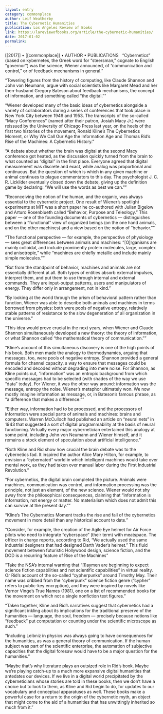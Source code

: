 ```yaml
---
layout: entry
category: commonplace
author: Leif Weatherby
title: The Cybernetic Humanities
publication: Los Angeles Review of Books
link: https://lareviewofbooks.org/article/the-cybernetic-humanities/
date: 2017-01-02
permalink: 
---
```


[[2017]] • [[commonplace]] • AUTHOR • PUBLICATIONS 
 
“Cybernetics” (based on kybernetes, the Greek word for “steersman,” cognate to English “governor”) was the science, Wiener announced, of “communication and control,” or of feedback mechanisms in general.”

“Towering figures from the history of computing, like Claude Shannon and John von Neumann, argue with social scientists like Margaret Mead and her then-husband Gregory Bateson about feedback mechanisms, the concept of information, and something called “the digital.””

“Wiener developed many of the basic ideas of cybernetics alongside a variety of collaborators during a series of conferences that took place in New York City between 1946 and 1953. The transcripts of the so-called “Macy Conferences” (named after their patron, Josiah Macy Jr.) were reissued by the University of Chicago Press last year, on the heels of the first two histories of the movement, Ronald Kline’s The Cybernetics Moment, or Why We Call Our Age the Information Age and Thomas Rid’s Rise of the Machines: A Cybernetic History.”

“A debate about whether the brain was digital at the second Macy conference got heated, as the discussion quickly turned from the brain to what counted as “digital” in the first place. Everyone agreed that digital measurement was discrete and exact, while analog was proportional and continuous. But the question of which is which in any given machine or animal continues to plague commentators to this day. The psychologist J. C. R. Licklider eventually closed down the debate, giving up the definition game by declaring: “We will use the words as best we can.””

“Reconceiving the notion of the human, and the organic, was always essential to the cybernetic project. One result of Wiener’s spotlight experiments at MIT was a short paper he co-authored with Julian Bigelow and Arturo Rosenblueth called “Behavior, Purpose and Teleology.” This paper — one of the founding documents of cybernetics — distinguishes between a “functional” view of organized beings (on the one hand animals, and on the other machines) and a view based on the notion of “behavior.””

“The functional perspective — for example, the perspective of physiology — sees great differences between animals and machines: “[O]rganisms are mainly colloidal, and include prominently protein molecules, large, complex and anisotropic,” while “machines are chiefly metallic and include mainly simple molecules.””

“But from the standpoint of behavior, machines and animals are not essentially different at all. Both types of entities absorb external impulses, interpret them, and put them to use through internal and external commands. They are input-output patterns, users and manipulators of energy. They differ only in arrangement, not in kind.”

“By looking at the world through the prism of behavioral pattern rather than function, Wiener was able to describe both animals and machines in terms borrowed from physics: both were pools of negative entropy, relatively stable patterns of resistance to the slow degeneration of all organization in the universe.”

“This idea would prove crucial in the next years, when Wiener and Claude Shannon simultaneously developed a new theory: the theory of information, or what Shannon called “the mathematical theory of communication.””

“Kline’s account of this simultaneous discovery is one of the high points of his book. Both men made the analogy to thermodynamics, arguing that messages, too, were pools of negative entropy. Shannon provided a general formula for channel capacity, a way to ensure that messages could be encoded and decoded without degrading into mere noise. For Shannon, as Kline points out, “information” was an entropic background from which specific messages had to be selected (with shades of the way we use “data” today). For Wiener, it was the other way around: information was the message, entropy the noise. Wiener’s metaphor ultimately won. We now mostly imagine information as message, or, in Bateson’s famous phrase, as “a difference that makes a difference.””

“Either way, information had to be processed, and the processors of information were special parts of animals and machines: brains and computers. Warren McCulloch had published an article on “neural nets” in 1943 that suggested a sort of digital programmability at the basis of neural functioning. Virtually every major cybernetician entertained this analogy at some point, including John von Neumann and Wiener himself, and it remains a stock element of speculation about artificial intelligence.”

“Both Kline and Rid show how crucial the brain debate was to the cybernetics fad. It inspired the author Alice Mary Hilton, for example, to envision a “cybernated” world in which intelligent machines would take over mental work, as they had taken over manual labor during the First Industrial Revolution.”

“For cybernetics, the digital brain completed the picture. Animals were machines, communication was control, and information processing was the principle, not just an element, of the new science. Wiener would not shy away from the philosophical consequences, claiming that “information is information, not energy or matter. No materialism which does not admit this can survive at the present day.””

“Kline’s The Cybernetics Moment tracks the rise and fall of the cybernetics movement in more detail than any historical account to date.”

“Consider, for example, the creation of the Agile Eye helmet for Air Force pilots who need to integrate “cyberspace” (their term) with meatspace. The officer in charge reports, according to Rid, “We actually used the same industrial designers that had designed Darth Vader’s helmet.” This fluid movement between futuristic Hollywood design, science fiction, and the DOD is a recurring feature of Rise of the Machines”

“Take the NSA’s internal warning that “[l]aymen are beginning to expect science fiction capabilities and not scientific capabilities” in virtual reality. Or Rid’s account of the so-called “cypherpunks” around Timothy May. Their name was cribbed from the “cyberpunk” science fiction genre (“cypher” refers to public-key encryption), and they were inspired by novels like Vernor Vinge’s True Names (1981), one on a list of recommended books for the movement on which not a single nonfiction text figures.”

“Taken together, Kline and Rid’s narratives suggest that cybernetics had a significant inkling about its implications for the traditional preserve of the humanities — language, the soul, freedom — precisely because notions like “feedback” put computation or counting under the scientific microscope as such.”

“Including Leibniz in physics was always going to have consequences for the humanities, as was a general theory of communication. If the human subject was part of the scientific enterprise, the automation of subjective capacities that the digital foresaw would have to be a major question for the humanities.”

“Maybe that’s why literature plays an outsized role in Rid’s book. Maybe we’re playing catch-up to a much more expansive digital humanities that antedates our devices. If we live in a digital world precipitated by the cyberneticians whose stories are told in these books, then we don’t have a choice but to look to them, as Kline and Rid begin to do, for updates to our vocabulary and conceptual apparatuses as well. These books make a powerful case for a return to the origin of the cybernetic myth, an object that might come to the aid of a humanities that has unwittingly inherited so much from it.”


